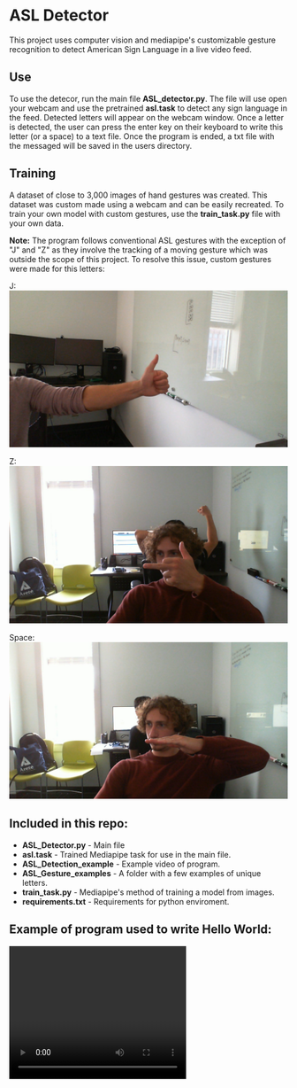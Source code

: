 # ASL Detector
This project uses computer vision and mediapipe's customizable gesture recognition to detect American Sign Language in a live video feed. 

## Use
To use the detecor, run the main file **ASL_detector.py**. The file will use open your webcam and use the pretrained **asl.task** to detect any sign language in the feed. Detected letters will appear on the webcam window. Once a letter is detected, the user can press the enter key on their keyboard to write this letter (or a space) to a text file. Once the program is ended, a txt file with the messaged will be saved in the users directory.

## Training
A dataset of close to 3,000 images of hand gestures was created. This dataset was custom made using a webcam and can be easily recreated. To train your own model with custom gestures, use the  **train_task.py** file with your own data.

**Note:** The program follows conventional ASL gestures with the exception of "J" and "Z" as they involve the tracking of a moving gesture which was outside the scope of this project. To resolve this issue, custom gestures were made for this letters:

J:
![J](ASL_Gesture_examples/J.jpg)

Z: 
![Z](ASL_Gesture_examples/Z.jpg)

Space:
![Space](ASL_Gesture_examples/Space.jpg)


## Included in this repo:
- **ASL_Detector.py** - Main file
- **asl.task** - Trained Mediapipe task for use in the main file.
- **ASL_Detection_example** - Example video of program.
- **ASL_Gesture_examples** - A folder with a few examples of unique letters.
- **train_task.py** - Mediapipe's method of training a model from images.
- **requirements.txt** - Requirements for python enviroment.

## Example of program used to write Hello World:
<video src="https://github.com/user-attachments/assets/30ae5c6d-c4ef-49b6-b7d4-c4153a432ed0" width="320" height="240" controls></video>
